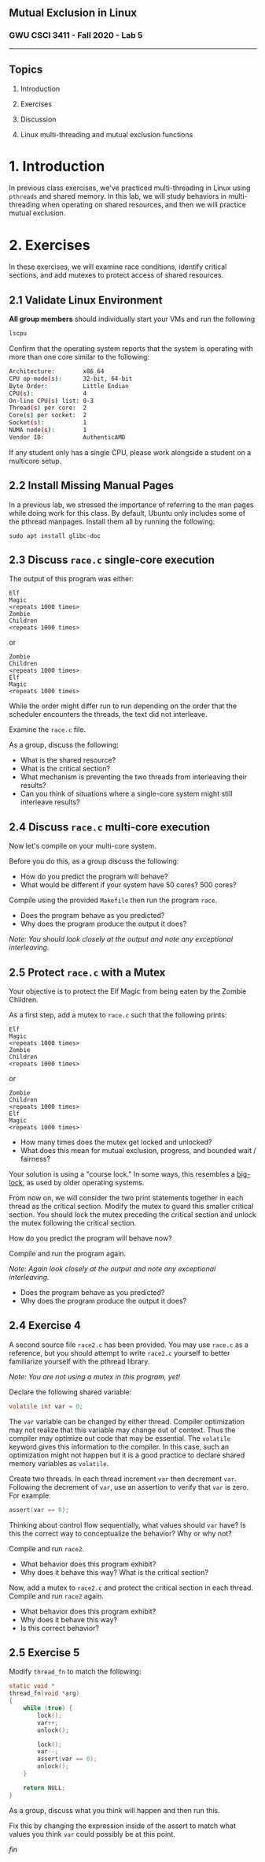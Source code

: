 ## Mutual Exclusion in Linux

### GWU CSCI 3411 - Fall 2020 - Lab 5

---

## Topics

1.  Introduction

2.  Exercises

3.  Discussion

4.  Linux multi-threading and mutual exclusion functions

# 1. Introduction

In previous class exercises, we've practiced multi-threading in Linux using `pthreads` and shared memory. In this lab, we will study behaviors in multi-threading when operating on shared resources, and then we will practice mutual exclusion.

# 2. Exercises

In these exercises, we will examine race conditions, identify critical sections, and add mutexes to protect access of shared resources.

## 2.1 Validate Linux Environment

**All group members** should individually start your VMs and run the following

```sh
lscpu
```

Confirm that the operating system reports that the system is operating with more than one core similar to the following:

```sh
Architecture:        x86_64
CPU op-mode(s):      32-bit, 64-bit
Byte Order:          Little Endian
CPU(s):              4
On-line CPU(s) list: 0-3
Thread(s) per core:  2
Core(s) per socket:  2
Socket(s):           1
NUMA node(s):        1
Vendor ID:           AuthenticAMD
```

If any student only has a single CPU, please work alongside a student on a multicore setup.

## 2.2 Install Missing Manual Pages

In a previous lab, we stressed the importance of referring to the man pages while doing work for this class. By default, Ubuntu only includes some of the pthread manpages. Install them all by running the following:

`sudo apt install glibc-doc`

## 2.3 Discuss `race.c` single-core execution

The output of this program was either:

```
Elf
Magic
<repeats 1000 times>
Zombie
Children
<repeats 1000 times>
```

or

```
Zombie
Children
<repeats 1000 times>
Elf
Magic
<repeats 1000 times>
```

While the order might differ run to run depending on the order that the scheduler encounters the threads, the text did not interleave.

Examine the `race.c` file.

As a group, discuss the following:

- What is the shared resource?
- What is the critical section?
- What mechanism is preventing the two threads from interleaving their results?
- Can you think of situations where a single-core system might still interleave results?

## 2.4 Discuss `race.c` multi-core execution

Now let's compile on your multi-core system.

Before you do this, as a group discuss the following:

- How do you predict the program will behave?
- What would be different if your system have 50 cores? 500 cores?

Compile using the provided `Makefile` then run the program `race`.

- Does the program behave as you predicted?
- Why does the program produce the output it does?

_Note: You should look closely at the output and note any exceptional interleaving._

## 2.5 Protect `race.c` with a Mutex

Your objective is to protect the Elf Magic from being eaten by the Zombie Children.

As a first step, add a mutex to `race.c` such that the following prints:

```
Elf
Magic
<repeats 1000 times>
Zombie
Children
<repeats 1000 times>
```

or

```
Zombie
Children
<repeats 1000 times>
Elf
Magic
<repeats 1000 times>
```

- How many times does the mutex get locked and unlocked?
- What does this mean for mutual exclusion, progress, and bounded wait / fairness?

Your solution is using a "course lock." In some ways, this resembles a [big-lock](https://en.wikipedia.org/wiki/Giant_lock), as used by older operating systems.

From now on, we will consider the two print statements together in each thread as the critical section. Modify the mutex to guard this smaller critical section. You should lock the mutex preceding the critical section and unlock the mutex following the critical section.

How do you predict the program will behave now?

Compile and run the program again.

_Note: Again look closely at the output and note any exceptional interleaving._

- Does the program behave as you predicted?
- Why does the program produce the output it does?

## 2.4 Exercise 4

A second source file `race2.c` has been provided. You may use `race.c` as a reference, but you should attempt to write `race2.c` yourself to better familiarize yourself with the pthread library.

_Note: You are not using a mutex in this program, yet!_

Declare the following shared variable:

```c
volatile int var = 0;
```

The `var` variable can be changed by either thread. Compiler optimization may not realize that this variable may change out of context. Thus the compiler may optimize out code that may be essential. The `volatile` keyword gives this information to the compiler. In this case, such an optimization might not happen but it is a good practice to declare shared memory variables as `volatile`.

Create two threads. In each thread increment `var` then decrement `var`. Following the decrement of `var`, use an assertion to verify that `var` is zero. For example:

```c
assert(var == 0);
```

Thinking about control flow sequentially, what values should `var` have? Is this the correct way to conceptualize the behavior? Why or why not?

Compile and run `race2`.

- What behavior does this program exhibit?
- Why does it behave this way? What is the critical section?

Now, add a mutex to `race2.c` and protect the critical section in each thread. Compile and run `race2` again.

- What behavior does this program exhibit?
- Why does it behave this way?
- Is this correct behavior?

## 2.5 Exercise 5

Modify `thread_fn` to match the following:

```c
static void *
thread_fn(void *arg)
{
    while (true) {
        lock();
        var++;
        unlock();

        lock();
        var--;
        assert(var == 0);
        unlock();
    }

    return NULL;
}
```

As a group, discuss what you think will happen and then run this.

Fix this by changing the expression inside of the assert to match what values you think `var` could possibly be at this point.

_fin_
